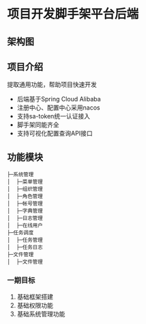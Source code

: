 # 项目开发脚手架平台后端

## 架构图

## 项目介绍
提取通用功能，帮助项目快速开发
* 后端基于Spring Cloud Alibaba
* 注册中心、配置中心采用nacos
* 支持sa-token统一认证接入
* 脚手架同能齐全
* 支持可视化配置查询API接口

## 功能模块
```
├─系统管理
│  ├─菜单管理
│  ├─组织管理
│  ├─角色管理
│  ├─帐号管理
│  ├─字典管理
│  ├─日志管理
│  ├─在线用户
├─任务调度
│  ├─任务管理
│  ├─任务日志
├─文件管理
│  ├─文件管理
```

### 一期目标
1. 基础框架搭建
2. 基础权限功能
3. 基础系统管理功能
